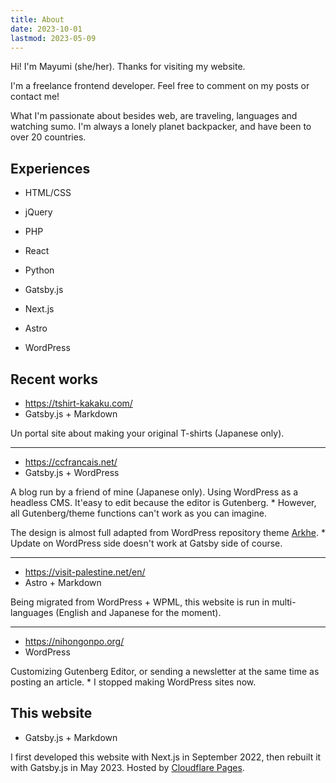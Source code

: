 ```yaml
---
title: About
date: 2023-10-01
lastmod: 2023-05-09
---
```


Hi! I'm Mayumi (she/her). Thanks for visiting my website.

I'm a freelance frontend developer. Feel free to comment on my posts or contact me!

What I'm passionate about besides web, are traveling, languages and watching sumo. I'm always a lonely planet backpacker, and have been to over 20 countries.

## Experiences

- HTML/CSS
- jQuery
- PHP
- React
- Python

- Gatsby.js
- Next.js
- Astro
- WordPress

## Recent works

- https://tshirt-kakaku.com/
- Gatsby.js + Markdown

Un portal site about making your original T-shirts (Japanese only).

---

- https://ccfrancais.net/
- Gatsby.js + WordPress

A blog run by a friend of mine (Japanese only). Using WordPress as a headless CMS. It'easy to edit because the editor is Gutenberg. \* However, all Gutenberg/theme functions can't work as you can imagine.

The design is almost full adapted from WordPress repository theme [Arkhe](https://arkhe-theme.com/). \* Update on WordPress side doesn't work at Gatsby side of course.

---

- https://visit-palestine.net/en/
- Astro + Markdown

Being migrated from WordPress + WPML, this website is run in multi-languages (English and Japanese for the moment).

---

- https://nihongonpo.org/
- WordPress

Customizing Gutenberg Editor, or sending a newsletter at the same time as posting an article. \* I stopped making WordPress sites now.

## This website

- Gatsby.js + Markdown

I first developed this website with Next.js in September 2022, then rebuilt it with Gatsby.js in May 2023. Hosted by [Cloudflare Pages](https://www.cloudflare.com/products/pages/).

